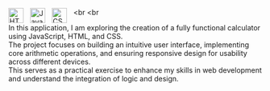 <img align="left" alt="HTML" width="30px" style="padding-right:10px;" src="https://cdn.jsdelivr.net/gh/devicons/devicon/icons/html5/html5-plain.svg" /><br 
<img align="left" alt="JavaScript" width="30px" style="padding-right:10px;" src="https://cdn.jsdelivr.net/gh/devicons/devicon/icons/javascript/javascript-plain.svg" /><br 
<img align="left" alt="CSS" width="30px" style="padding-right:10px;" src="https://cdn.jsdelivr.net/gh/devicons/devicon/icons/css3/css3-plain.svg" /><br />

In this application, I am exploring the creation of a fully functional calculator using JavaScript, HTML, and CSS. <br>
The project focuses on building an intuitive user interface, implementing core arithmetic operations, and ensuring responsive design for usability across different devices. <br>
This serves as a practical exercise to enhance my skills in web development and understand the integration of logic and design. <br>

